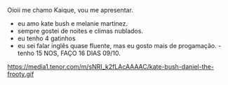 Oioii me chamo Kaique, vou me apresentar.
- eu amo kate bush e melanie martinez.
- sempre gostei de noites e climas nublados.
- eu tenho 4 gatinhos
- eu sei falar inglês quase fluente, mas eu gosto mais de progamação.
-tenho 15 NOS, FAÇO 16 DIAS 09/10.




https://media1.tenor.com/m/sNRI_k2fLAcAAAAC/kate-bush-daniel-the-frooty.gif

